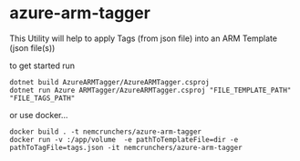 # azure-arm-tagger

This Utility will help to apply Tags (from json file) into an ARM Template (json file(s))


to get started run 
```
dotnet build AzureARMTagger/AzureARMTagger.csproj
dotnet run Azure ARMTagger/AzureARMTagger.csproj "FILE_TEMPLATE_PATH" "FILE_TAGS_PATH"
```
or use docker...
```
docker build . -t nemcrunchers/azure-arm-tagger
docker run -v :/app/volume  -e pathToTemplateFile=dir -e pathToTagFile=tags.json -it nemcrunchers/azure-arm-tagger
```